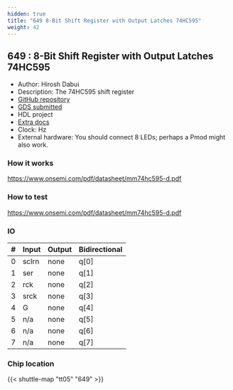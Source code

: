 ```yaml
---
hidden: true
title: "649 8-Bit Shift Register with Output Latches 74HC595"
weight: 42
---
```


## 649 : 8-Bit Shift Register with Output Latches 74HC595

* Author: Hirosh Dabui
* Description: The 74HC595 shift register
* [GitHub repository](https://github.com/splinedrive/74hc595)
* [GDS submitted](https://github.com/splinedrive/74hc595/actions/runs/6699624147)
* HDL project
* [Extra docs]()
* Clock:  Hz
* External hardware: You should connect 8 LEDs; perhaps a Pmod might also work.



### How it works

https://www.onsemi.com/pdf/datasheet/mm74hc595-d.pdf


### How to test

https://www.onsemi.com/pdf/datasheet/mm74hc595-d.pdf


### IO

| # | Input        | Output       | Bidirectional      |
|---|--------------|--------------| -------------------|
| 0 | sclrn  | none | q[0] |
| 1 | ser  | none | q[1] |
| 2 | rck  | none | q[2] |
| 3 | srck  | none | q[3] |
| 4 | G  | none | q[4] |
| 5 | n/a  | none | q[5] |
| 6 | n/a  | none | q[6] |
| 7 | n/a  | none | q[7] |

### Chip location

{{< shuttle-map "tt05" "649" >}}
